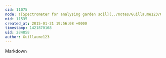 ```yaml
---
cid: 11075
node: ![Spectrometer for analysing garden soil](../notes/Guillaume123/01-21-2015/spectrometer-for-analysing-garden-soil)
nid: 11535
created_at: 2015-01-21 19:56:08 +0000
timestamp: 1421870168
uid: 284858
author: Guillaume123
---
```


Markdown